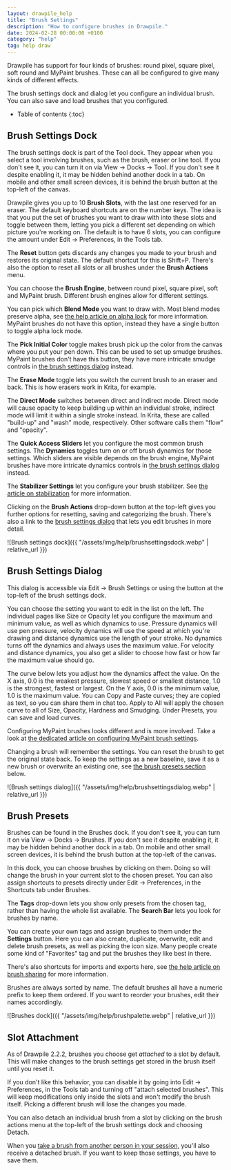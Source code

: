 ```yaml
---
layout: drawpile_help
title: "Brush Settings"
description: "How to configure brushes in Drawpile."
date: 2024-02-28 00:00:00 +0100
category: "help"
tag: help draw
---
```


Drawpile has support for four kinds of brushes: round pixel, square pixel, soft round and MyPaint brushes. These can all be configured to give many kinds of different effects.

The brush settings dock and dialog let you configure an individual brush. You can also save and load brushes that you configured.

* Table of contents
{:toc}

## Brush Settings Dock

The brush settings dock is part of the Tool dock. They appear when you select a tool involving brushes, such as the brush, eraser or line tool. If you don't see it, you can turn it on via View → Docks → Tool. If you don't see it despite enabling it, it may be hidden behind another dock in a tab. On mobile and other small screen devices, it is behind the brush button at the top-left of the canvas.

Drawpile gives you up to 10 **Brush Slots**, with the last one reserved for an eraser. The default keyboard shortcuts are on the number keys. The idea is that you put the set of brushes you want to draw with into these slots and toggle between them, letting you pick a different set depending on which picture you're working on. The default is to have 6 slots, you can configure the amount under Edit → Preferences, in the Tools tab.

The **Reset** button gets discards any changes you made to your brush and restores its original state. The default shortcut for this is Shift+P. There's also the option to reset all slots or all brushes under the **Brush Actions** menu.

You can choose the **Brush Engine**, between round pixel, square pixel, soft and MyPaint brush. Different brush engines allow for different settings.

You can pick which **Blend Mode** you want to draw with. Most blend modes preserve alpha, see [the help article on alpha lock](clipping#alpha-lock) for more information. MyPaint brushes do not have this option, instead they have a single button to toggle alpha lock mode.

The **Pick Initial Color** toggle makes brush pick up the color from the canvas where you put your pen down. This can be used to set up smudge brushes. MyPaint brushes don't have this button, they have more intricate smudge controls in [the brush settings dialog](#brush-settings-dialog) instead.

The **Erase Mode** toggle lets you switch the current brush to an eraser and back. This is how erasers work in Krita, for example.

The **Direct Mode** switches between direct and indirect mode. Direct mode will cause opacity to keep building up within an individual stroke, indirect mode will limit it within a single stroke instead. In Krita, these are called "build-up" and "wash" mode, respectively. Other software calls them "flow" and "opacity".

The **Quick Access Sliders** let you configure the most common brush settings. The **Dynamics** toggles turn on or off brush dynamics for those settings. Which sliders are visible depends on the brush engine, MyPaint brushes have more intricate dynamics controls in [the brush settings dialog](#brush-settings-dialog) instead.

The **Stabilizer Settings** let you configure your brush stabilizer. See [the article on stabilization](stabilization#brush-stabilization) for more information.

Clicking on the **Brush Actions** drop-down button at the top-left gives you further options for resetting, saving and categorizing the brush. There's also a link to the [brush settings dialog](#brush-settings-dialog) that lets you edit brushes in more detail.

![Brush settings dock]({{ "/assets/img/help/brushsettingsdock.webp" | relative_url }})

## Brush Settings Dialog

This dialog is accessible via Edit → Brush Settings or using the button at the top-left of the brush settings dock.

You can choose the setting you want to edit in the list on the left. The individual pages like Size or Opacity let you configure the maximum and minimum value, as well as which dynamics to use. Pressure dynamics will use pen pressure, velocity dynamics will use the speed at which you're drawing and distance dynamics use the length of your stroke. No dynamics turns off the dynamics and always uses the maximum value. For velocity and distance dynamics, you also get a slider to choose how fast or how far the maximum value should go.

The curve below lets you adjust how the dynamics affect the value. On the X axis, 0.0 is the weakest pressure, slowest speed or smallest distance, 1.0 is the strongest, fastest or largest. On the Y axis, 0.0 is the minimum value, 1.0 is the maximum value. You can Copy and Paste curves; they are copied as text, so you can share them in chat too. Apply to All will apply the chosen curve to all of Size, Opacity, Hardness and Smudging. Under Presets, you can save and load curves.

Configuring MyPaint brushes looks different and is more involved. Take a look at [the dedicated article on configuring MyPaint brush settings](mypaint).

Changing a brush will remember the settings. You can reset the brush to get the original state back. To keep the settings as a new baseline, save it as a new brush or overwrite an existing one, see [the brush presets section](#brush-presets) below.

![Brush settings dialog]({{ "/assets/img/help/brushsettingsdialog.webp" | relative_url }})

## Brush Presets

Brushes can be found in the Brushes dock. If you don't see it, you can turn it on via View → Docks → Brushes. If you don't see it despite enabling it, it may be hidden behind another dock in a tab. On mobile and other small screen devices, it is behind the brush button at the top-left of the canvas.

In this dock, you can choose brushes by clicking on them. Doing so will change the brush in your current slot to the chosen preset. You can also assign shortcuts to presets directly under Edit → Preferences, in the Shortcuts tab under Brushes.

The **Tags** drop-down lets you show only presets from the chosen tag, rather than having the whole list available. The **Search Bar** lets you look for brushes by name.

You can create your own tags and assign brushes to them under the **Settings** button. Here you can also create, duplicate, overwrite, edit and delete brush presets, as well as picking the icon size. Many people create some kind of "Favorites" tag and put the brushes they like best in there.

There's also shortcuts for imports and exports here, see [the help article on brush sharing](#brushsharing) for more information.

Brushes are always sorted by name. The default brushes all have a numeric prefix to keep them ordered. If you want to reorder your brushes, edit their names accordingly.

![Brushes dock]({{ "/assets/img/help/brushpalette.webp" | relative_url }})

## Slot Attachment

As of Drawpile 2.2.2, brushes you choose get *attached* to a slot by default. This will make changes to the brush settings get stored in the brush itself until you reset it.

If you don't like this behavior, you can disable it by going into Edit → Preferences, in the Tools tab and turning off "attach selected brushes". This will keep modifications only inside the slots and won't modify the brush itself. Picking a different brush will lose the changes you made.

You can also detach an individual brush from a slot by clicking on the brush actions menu at the top-left of the brush settings dock and choosing Detach.

When you [take a brush from another person in your session](brushsharing), you'll also receive a detached brush. If you want to keep those settings, you have to save them.
